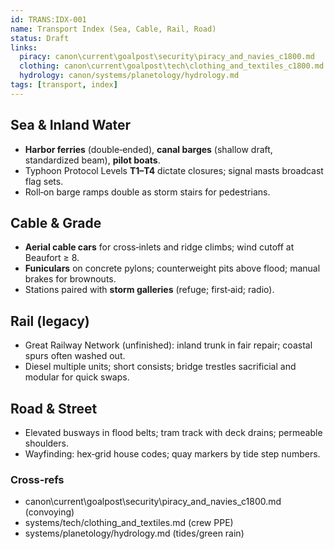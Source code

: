 ```yaml
---
id: TRANS:IDX-001
name: Transport Index (Sea, Cable, Rail, Road)
status: Draft
links:
  piracy: canon\current\goalpost\security\piracy_and_navies_c1800.md
  clothing: canon\current\goalpost\tech\clothing_and_textiles_c1800.md
  hydrology: canon/systems/planetology/hydrology.md
tags: [transport, index]
---
```


## Sea & Inland Water
- **Harbor ferries** (double‑ended), **canal barges** (shallow draft, standardized beam), **pilot boats**.
- Typhoon Protocol Levels **T1–T4** dictate closures; signal masts broadcast flag sets.
- Roll‑on barge ramps double as storm stairs for pedestrians.

## Cable & Grade
- **Aerial cable cars** for cross‑inlets and ridge climbs; wind cutoff at Beaufort ≥ 8.
- **Funiculars** on concrete pylons; counterweight pits above flood; manual brakes for brownouts.
- Stations paired with **storm galleries** (refuge; first‑aid; radio).

## Rail (legacy)
- Great Railway Network (unfinished): inland trunk in fair repair; coastal spurs often washed out.
- Diesel multiple units; short consists; bridge trestles sacrificial and modular for quick swaps.

## Road & Street
- Elevated busways in flood belts; tram track with deck drains; permeable shoulders.
- Wayfinding: hex‑grid house codes; quay markers by tide step numbers.

### Cross‑refs
- canon\current\goalpost\security\piracy_and_navies_c1800.md (convoying)
- systems/tech/clothing_and_textiles.md (crew PPE)
- systems/planetology/hydrology.md (tides/green rain)
